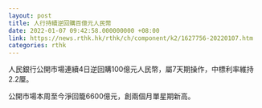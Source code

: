 ```yaml
---
layout: post
title: 人行持續逆回購百億元人民幣　
date: 2022-01-07 09:42:58.000000000 +08:00
link: https://news.rthk.hk/rthk/ch/component/k2/1627756-20220107.htm
categories: rthk
---
```


人民銀行公開市場連續4日逆回購100億元人民幣，屬7天期操作，中標利率維持2.2厘。

公開市場本周至今淨回籠6600億元，創兩個月單星期新高。
